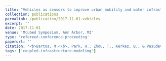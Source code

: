 ```yaml
---
title: "Vehicles as sensors to improve urban mobility and water infrastructure"
collection: publications
permalink: /publication/2017-11-01-vehicles
excerpt: ''
date: 2017-11-01
venue: 'Mcubed Symposium, Ann Arbor, MI'
type: 'refereed-conference-proceeding'
paperurl: ''
citation: '<b>Bartos, M.</b>, Park, H., Zhou, T., Kerkez, B., & Vasudevan, R. (2017). <i>Vehicles as sensors to improve urban mobility and water infrastructure</i>. Mcubed Symposium, Ann Arbor, MI. [Poster]'
tags: ['coupled-infrastructure-modeling']
---
```


